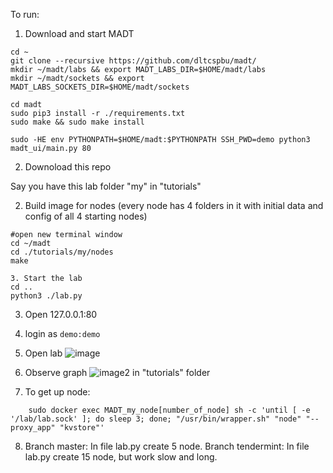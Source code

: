 To run:

1. Download and start MADT
```
cd ~
git clone --recursive https://github.com/dltcspbu/madt/
mkdir ~/madt/labs && export MADT_LABS_DIR=$HOME/madt/labs
mkdir ~/madt/sockets && export MADT_LABS_SOCKETS_DIR=$HOME/madt/sockets

cd madt
sudo pip3 install -r ./requirements.txt
sudo make && sudo make install

sudo -HE env PYTHONPATH=$HOME/madt:$PYTHONPATH SSH_PWD=demo python3 madt_ui/main.py 80  
```
2. Downoload this repo 

Say you have this lab folder "my" in "tutorials"

2. Build image for nodes (every node has 4 folders in it with initial data and config of all 4 starting  nodes)
```
#open new terminal window
cd ~/madt
cd ./tutorials/my/nodes
make

3. Start the lab
cd ..
python3 ./lab.py
```

3. Open 127.0.0.1:80
4. login as `demo:demo`
5. Open lab ![image](https://user-images.githubusercontent.com/2915361/76143162-fe747180-606c-11ea-8b50-429b9067c62b.png)
6. Observe graph ![image2](https://user-images.githubusercontent.com/2915361/76143179-2368e480-606d-11ea-8d11-8ce5d360884e.png)
 in "tutorials" folder

7. To get up node:
```
	sudo docker exec MADT_my_node[number_of_node] sh -c 'until [ -e '/lab/lab.sock' ]; do sleep 3; done; "/usr/bin/wrapper.sh" "node" "--proxy_app" "kvstore"'
```

8. Branch master:
	In file lab.py create 5 node.
   Branch tendermint:
   	In file lab.py create 15 node, but work slow and long.
